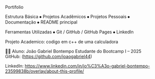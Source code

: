 Portifolio 

 Estrutura Básica
⦁	Projetos Acadêmicos
⦁	Projetos Pessoais
⦁	Documentação
⦁	README principal

 Ferramentas Utilizadas
⦁	Git / GitHub / GitHub Pages
⦁	LinkedIn

Projeto Academico: codigo em c++ de uma calculadora 


🧑‍💻 Aluno: João Gabriel Bontempo
Estudante do Bootcamp I – 2025  
GitHub: (https://github.com/joaogabriel44) 

LinkedIn: https://www.linkedin.com/in/jo%C3%A3o-gabriel-bontempo-23599838b/overlay/about-this-profile/
